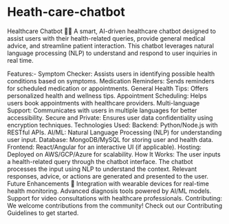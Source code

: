 # Heath-care-chatbot

Healthcare Chatbot 🤖💊
A smart, AI-driven healthcare chatbot designed to assist users with their health-related queries, provide general medical advice, and streamline patient interaction. This chatbot leverages natural language processing (NLP) to understand and respond to user inquiries in real time.

Features:-
Symptom Checker: Assists users in identifying possible health conditions based on symptoms.
Medication Reminders: Sends reminders for scheduled medication or appointments.
General Health Tips: Offers personalized health and wellness tips.
Appointment Scheduling: Helps users book appointments with healthcare providers.
Multi-language Support: Communicates with users in multiple languages for better accessibility.
Secure and Private: Ensures user data confidentiality using encryption techniques.
Technologies Used:
Backend: Python/Node.js with RESTful APIs.
AI/ML: Natural Language Processing (NLP) for understanding user input.
Database: MongoDB/MySQL for storing user and health data.
Frontend: React/Angular for an interactive UI (if applicable).
Hosting: Deployed on AWS/GCP/Azure for scalability.
How It Works:
The user inputs a health-related query through the chatbot interface.
The chatbot processes the input using NLP to understand the context.
Relevant responses, advice, or actions are generated and presented to the user.
Future Enhancements 🚀
Integration with wearable devices for real-time health monitoring.
Advanced diagnosis tools powered by AI/ML models.
Support for video consultations with healthcare professionals.
Contributing:
We welcome contributions from the community! Check out our Contributing Guidelines to get started.

